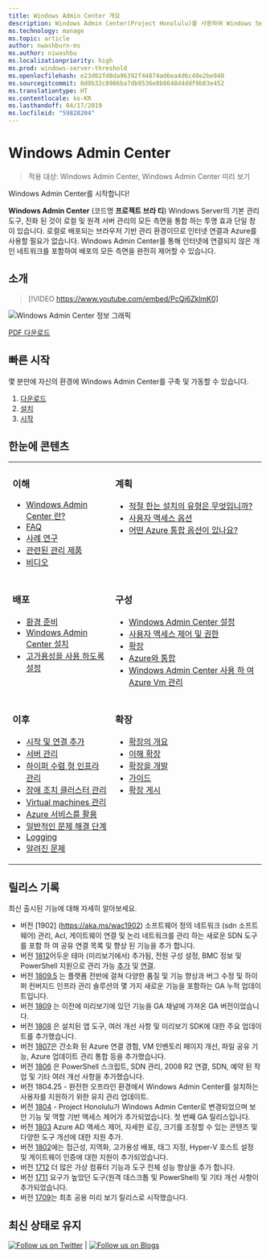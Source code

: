 ```yaml
---
title: Windows Admin Center 개요
description: Windows Admin Center(Project Honolulu)를 사용하여 Windows Server를 관리하는 방법을 설명합니다.
ms.technology: manage
ms.topic: article
author: nwashburn-ms
ms.author: niwashbu
ms.localizationpriority: high
ms.prod: windows-server-threshold
ms.openlocfilehash: e23d02fd8da96392f44874ad6ea4d6c40e2be940
ms.sourcegitcommit: 0d0b32c8986ba7db9536e0b8648d4ddf9b03e452
ms.translationtype: HT
ms.contentlocale: ko-KR
ms.lasthandoff: 04/17/2019
ms.locfileid: "59828204"
---
```

# <a name="windows-admin-center"></a>Windows Admin Center

>적용 대상: Windows Admin Center, Windows Admin Center 미리 보기

Windows Admin Center를 시작합니다!

**Windows Admin Center** (코드명 **프로젝트 브라 티**) Windows Server의 기본 관리 도구, 진화 된 것이 로컬 및 원격 서버 관리의 모든 측면을 통합 하는 투명 효과 단일 창이 있습니다. 로컬로 배포되는 브라우저 기반 관리 환경이므로 인터넷 연결과 Azure를 사용할 필요가 없습니다. Windows Admin Center를 통해 인터넷에 연결되지 않은 개인 네트워크를 포함하여 배포의 모든 측면을 완전히 제어할 수 있습니다.

## <a name="introduction"></a>소개

>[!VIDEO https://www.youtube.com/embed/PcQj6ZklmK0]

![Windows Admin Center 정보 그래픽](media/WAC1809Poster_thumb.PNG)

[PDF 다운로드](https://github.com/MicrosoftDocs/windowsserverdocs/raw/master/WindowsServerDocs/manage/windows-admin-center/media/WindowsAdminCenter1809Poster.pdf)

## <a name="quick-start"></a>빠른 시작

몇 분만에 자신의 환경에 Windows Admin Center를 구축 및 가동할 수 있습니다.

1. [다운로드](https://aka.ms/windowsadmincenter)
2. [설치](deploy/install.md)
3. [시작](use/get-started.md)

## <a name="contents-at-a-glance"></a>한눈에 콘텐츠

<table>
    <tr></tr>
    <tr>
        <td style="vertical-align: top;">
            <h3>이해</h3>
            <ul>
            <li><a href="understand/what-is.md">Windows Admin Center 란?</a>
            <li><a href="understand/faq.md">FAQ</a>
            <li><a href="understand/case-studies.md">사례 연구</a>
            <li><a href="understand/related-management.md">관련된 관리 제품</a>
            <li><a href="understand/videos.md">비디오</a>
            </ul>
        </td>
        <td style="vertical-align: top;">
            <h3>계획</h3>
            <ul>
            <li><a href="plan/installation-options.md">적절 한는 설치의 유형은 무엇입니까?</a>
            <li><a href="plan/user-access-options.md">사용자 액세스 옵션</a>
            <li><a href="plan/azure-integration-options.md">어떤 Azure 통합 옵션이 있나요?</a>
            <br>
            </ul>
        </td>
    </tr>
    <tr>
        <td style="vertical-align: top;">
            <h3>배포</h3>
            <ul>
            <li><a href="deploy/prepare-environment.md">환경 준비</a>
            <li><a href="deploy/install.md">Windows Admin Center 설치</a>
            <li><a href="deploy/high-availability.md">고가용성을 사용 하도록 설정</a>
         </ul>
        </td>
        <td style="vertical-align: top;">
            <h3>구성</h3>
            <ul>
            <li><a href="configure/settings.md">Windows Admin Center 설정</a>
            <li><a href="configure/user-access-control.md">사용자 액세스 제어 및 권한</a>
            <li><a href="configure/using-extensions.md">확장</a>
            <li><a href="configure/azure-integration.md">Azure와 통합</a>
            <li><a href="configure/manage-azure-vms.md">Windows Admin Center 사용 하 여 Azure Vm 관리</a>
            </ul>
        </td>
    </tr>
    <tr>
        <td style="vertical-align: top;">
            <h3>이후</h3>
            <ul>
            <li><a href="use/get-started.md">시작 및 연결 추가</a>
            <li><a href="use/manage-servers.md">서버 관리</a>
            <li><a href="use/manage-hyper-converged.md">하이퍼 수렴 형 인프라 관리</a>
            <li><a href="use/manage-failover-clusters.md">장애 조치 클러스터 관리</a>
            <li><a href="use/manage-virtual-machines.md">Virtual machines 관리</a>
            <li><a href="use/azure-services.md">Azure 서비스를 활용</a>
            <li><a href="use/troubleshooting.md">일반적인 문제 해결 단계</a>
            <li><a href="use/logging.md">Logging</a>
            <li><a href="use/known-issues.md">알려진 문제</a>
            </ul>
        </td>
        <td style="vertical-align: top;">
            <h3>확장</h3>
            <ul>
            <li><a href="extend/extensibility-overview.md">확장의 개요</a>
            <li><a href="extend/understand-extensions.md">이해 확장</a>
            <li><a href="extend/developing-extensions.md">확장을 개발</a>
            <li><a href="extend/publish-extensions.md">가이드</a>
            <li><a href="extend/publish-extensions.md">확장 게시</a>
            </ul>
        </td>
    </tr>

</table>

## <a name="release-history"></a>릴리스 기록

최신 출시된 기능에 대해 자세히 알아보세요.

- 버전 [1902] (https://aka.ms/wac1902) 소프트웨어 정의 네트워크 (sdn 소프트웨어) 관리, Acl, 게이트웨이 연결 및 논리 네트워크를 관리 하는 새로운 SDN 도구를 포함 하 여 공유 연결 목록 및 향상 된 기능을 추가 합니다.
- 버전 [1812](https://aka.ms/wac1812)어두운 테마 (미리보기에서) 추가됨, 전원 구성 설정, BMC 정보 및 PowerShell 지원으로 관리 가능 [추가](./configure/using-extensions.md#manage-extensions-with-powershell) 및 [연결](./use/get-started.md#use-powershell-to-import-or-export-your-connections-with-tags).
- 버전 [1809.5](https://aka.ms/wac1809.5) 는 플랫폼 전반에 걸쳐 다양한 품질 및 기능 향상과 버그 수정 및 하이퍼 컨버지드 인프라 관리 솔루션의 몇 가지 새로운 기능을 포함하는 GA 누적 업데이트입니다.
- 버전 [1809](https://cloudblogs.microsoft.com/windowsserver/2018/09/20/windows-admin-center-1809-and-sdk-now-generally-available/) 는 이전에 미리보기에 있던 기능을 GA 채널에 가져온 GA 버전이었습니다.
- 버전 [1808](https://aka.ms/WACPreview1808-InsiderBlog) 은 설치된 앱 도구, 여러 개선 사항 및 미리보기 SDK에 대한 주요 업데이트를 추가했습니다.
- 버전 [1807](https://aka.ms/WACPreview1807-InsiderBlog)은 간소화 된 Azure 연결 경험, VM 인벤토리 페이지 개선, 파일 공유 기능, Azure 업데이트 관리 통합 등을 추가했습니다. 
- 버전 [1806](https://aka.ms/WACPreview1806-InsiderBlog) 은 PowerShell 스크립트, SDN 관리, 2008 R2 연결, SDN, 예약 된 작업 및 기타 여러 개선 사항을 추가했습니다.
- 버전 1804.25 - 완전한 오프라인 환경에서 Windows Admin Center를 설치하는 사용자를 지원하기 위한 유지 관리 업데이트.
- 버전 [1804](https://cloudblogs.microsoft.com/windowsserver/2018/04/12/announcing-windows-admin-center-our-reimagined-management-experience/) - Project Honolulu가 Windows Admin Center로 변경되었으며 보안 기능 및 역할 기반 액세스 제어가 추가되었습니다. 첫 번째 GA 릴리스입니다.
- 버전 [1803](https://blogs.windows.com/windowsexperience/2018/03/13/announcing-project-honolulu-technical-preview-1803-and-rsat-insider-preview-for-windows-10) Azure AD 액세스 제어, 자세한 로깅, 크기를 조정할 수 있는 콘텐츠 및 다양한 도구 개선에 대한 지원 추가.
- 버전 [1802](https://blogs.windows.com/windowsexperience/2018/02/13/announcing-windows-server-insider-preview-build-17093-project-honolulu-technical-preview-1802)에는 접근성, 지역화, 고가용성 배포, 태그 지정, Hyper-V 호스트 설정 및 게이트웨이 인증에 대한 지원이 추가되었습니다.
- 버전 [1712](https://blogs.windows.com/windowsexperience/2017/12/19/announcing-project-honolulu-technical-preview-1712-build-05002) 더 많은 가상 컴퓨터 기능과 도구 전체 성능 향상을 추가 합니다.
- 버전 [1711](https://cloudblogs.microsoft.com/windowsserver/2017/12/01/1711-update-to-project-honolulu-technical-preview-is-now-available/) 요구가 높았던 도구(원격 데스크톱 및 PowerShell) 및 기타 개선 사항이 추가되었습니다.
- 버전 [1709](https://cloudblogs.microsoft.com/windowsserver/2017/09/22/project-honolulu-technical-preview-is-now-available-for-download/)는 최초 공용 미리 보기 릴리스로 시작했습니다.

## <a name="stay-updated"></a>최신 상태로 유지

<a target="_blank" class="mscom-link twitter-follow-link" title="Twitter에서 팔 로우" aria-label="Follow us on Twitter" data-info="Twitter" href="https://twitter.com/servermgmt"><picture><source srcset="//img-prod-cms-rt-microsoft-com.akamaized.net/cms/api/am/imageFileData/REOolR" media="(min-width:0)"><img srcset="//img-prod-cms-rt-microsoft-com.akamaized.net/cms/api/am/imageFileData/REOolR" alt="Follow us on Twitter" src="//img-prod-cms-rt-microsoft-com.akamaized.net/cms/api/am/imageFileData/REOolR"></picture></a>
 | 
<a target="_blank" class="mscom-link blogs-follow-link" title="이 블로그 읽기" aria-label="Visit our Blogs" data-info="Blogs" href="https://blogs.technet.microsoft.com/servermanagement/"><picture><source srcset="//img-prod-cms-rt-microsoft-com.akamaized.net/cms/api/am/imageFileData/REOtyw" media="(min-width:0)"><img srcset="//img-prod-cms-rt-microsoft-com.akamaized.net/cms/api/am/imageFileData/REOtyw" alt="Follow us on Blogs" src="//img-prod-cms-rt-microsoft-com.akamaized.net/cms/api/am/imageFileData/REOtyw"></picture></a>
